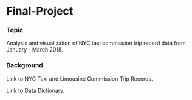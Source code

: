 # Final-Project

### Topic

Analysis and visualization of NYC taxi commission trip record data from January - March 2018.

### Background

<html http://www.nyc.gov/html/tlc/html/about/trip_record_data.shtml>Link</html> to NYC Taxi and Limousine Commission Trip Records. 
<p>
<html http://www.nyc.gov/html/tlc/downloads/pdf/data_dictionary_trip_records_yellow.pdf>Link</html> to Data Dictionary.

